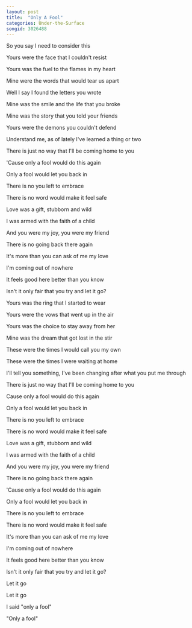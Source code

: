 ```yaml
---
layout: post
title:  "Only A Fool"
categories: Under-the-Surface
songid: 3026488
---
```



So you say I need to consider this

Yours were the face that I couldn't resist

Yours was the fuel to the flames in my heart

Mine were the words that would tear us apart


Well I say I found the letters you wrote

Mine was the smile and the life that you broke

Mine was the story that you told your friends

Yours were the demons you couldn't defend


Understand me, as of lately I've learned a thing or two

There is just no way that I'll be coming home to you


'Cause only a fool would do this again

Only a fool would let you back in

There is no you left to embrace

There is no word would make it feel safe

Love was a gift, stubborn and wild

I was armed with the faith of a child

And you were my joy, you were my friend

There is no going back there again


It's more than you can ask of me my love

I'm coming out of nowhere

It feels good here better than you know

Isn't it only fair that you try and let it go?


Yours was the ring that I started to wear

Yours were the vows that went up in the air

Yours was the choice to stay away from her

Mine was the dream that got lost in the stir


These were the times I would call you my own

These were the times I were waiting at home

I'll tell you something, I've been changing after what you put me through

There is just no way that I'll be coming home to you


Cause only a fool would do this again

Only a fool would let you back in

There is no you left to embrace

There is no word would make it feel safe

Love was a gift, stubborn and wild

I was armed with the faith of a child

And you were my joy, you were my friend

There is no going back there again


'Cause only a fool would do this again

Only a fool would let you back in

There is no you left to embrace

There is no word would make it feel safe


It's more than you can ask of me my love

I'm coming out of nowhere

It feels good here better than you know

Isn't it only fair that you try and let it go?


Let it go

Let it go

I said "only a fool"

"Only a fool"